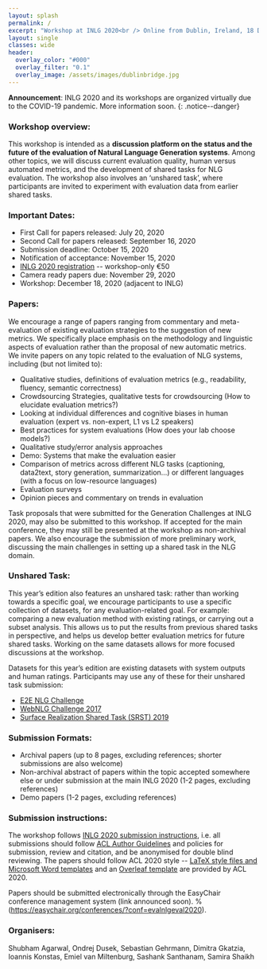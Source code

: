 ```yaml
---
layout: splash
permalink: /
excerpt: "Workshop at INLG 2020<br /> Online from Dublin, Ireland, 18 December 2020"
layout: single
classes: wide
header:
  overlay_color: "#000"
  overlay_filter: "0.1"
  overlay_image: /assets/images/dublinbridge.jpg
---
```


**Announcement**: INLG 2020 and its workshops are organized virtually due to the COVID-19 pandemic. More information soon.
{: .notice--danger}

### Workshop overview:

This workshop is intended as a **discussion platform on the status and the future of the evaluation of Natural Language Generation systems**. Among other topics, we will discuss current evaluation quality, human versus automated metrics, and the development of shared tasks for NLG evaluation. The workshop also involves an ‘unshared task’, where participants are invited to experiment with evaluation data from earlier shared tasks.

### Important Dates:

* First Call for papers released: July 20, 2020
* Second Call for papers released: September 16, 2020
* Submission deadline: October 15, 2020
* Notification of acceptance: November 15, 2020
* [INLG 2020 registration](https://www.inlg2020.org/registration) -- workshop-only €50    
* Camera ready papers due: November 29, 2020
* Workshop: December 18, 2020 (adjacent to INLG)

### Papers:

We encourage a range of papers ranging from commentary and meta-evaluation of existing evaluation strategies to the suggestion of new metrics. We specifically place emphasis on the methodology and linguistic aspects of evaluation rather than the proposal of new automatic metrics. We invite papers on any topic related to the evaluation of NLG systems, including (but not limited to):
* Qualitative studies, definitions of evaluation metrics (e.g., readability, fluency, semantic correctness)
* Crowdsourcing Strategies, qualitative tests for crowdsourcing (How to elucidate evaluation metrics?)
* Looking at individual differences and cognitive biases in human evaluation (expert vs. non-expert, L1 vs L2 speakers)
* Best practices for system evaluations (How does your lab choose models?)
* Qualitative study/error analysis approaches
* Demo: Systems that make the evaluation easier
* Comparison of metrics across different NLG tasks (captioning, data2text, story generation, summarization…) or different languages (with a focus on low-resource languages)
* Evaluation surveys
* Opinion pieces and commentary on trends in evaluation

Task proposals that were submitted for the Generation Challenges at INLG 2020, may also be submitted to this workshop. If accepted for the main conference, they may still be presented at the workshop as non-archival papers. We also encourage the submission of more preliminary work, discussing the main challenges in setting up a shared task in the NLG domain.

### Unshared Task:

This year’s edition also features an unshared task: rather than working towards a specific goal, we encourage participants to use a specific collection of datasets, for any evaluation-related goal. For example: comparing a new evaluation method with existing ratings, or carrying out a subset analysis. This allows us to put the results from previous shared tasks in perspective, and helps us develop better evaluation metrics for future shared tasks. Working on the same datasets allows for more focused discussions at the workshop.

Datasets for this year’s edition are existing datasets with system outputs and human ratings. Participants may use any of these for their unshared task submission:
* [E2E NLG Challenge](http://www.macs.hw.ac.uk/InteractionLab/E2E/)
* [WebNLG Challenge 2017](https://webnlg-challenge.loria.fr/challenge_2017/)
* [Surface Realization Shared Task (SRST) 2019](http://taln.upf.edu/pages/msr2019-ws/SRST.html)

### Submission Formats:

* Archival papers (up to 8 pages, excluding references; shorter submissions are also welcome)
* Non-archival abstract of papers within the topic accepted somewhere else or under submission at the main INLG 2020 (1-2 pages, excluding references)
* Demo papers (1-2 pages, excluding references)


### Submission instructions:

The workshop follows [INLG 2020 submission instructions](https://www.inlg2020.org/papers), i.e. all submissions should follow [ACL Author Guidelines](https://www.aclweb.org/adminwiki/index.php?title=ACL_Author_Guidelines)
and policies for submission, review and citation, and be anonymised for double blind reviewing.
The papers should follow ACL 2020 style -- [LaTeX style files and Microsoft Word templates](http://acl2020.org/downloads/acl2020-templates.zip) and an [Overleaf template](https://www.overleaf.com/latex/templates/acl-2020-proceedings-template/zsrkcwjptpcd) are provided by ACL 2020.

Papers should be submitted electronically through the EasyChair conference management system (link announced soon). %(https://easychair.org/conferences/?conf=evalnlgeval2020).


### Organisers:

Shubham Agarwal, Ondrej Dusek, Sebastian Gehrmann, Dimitra Gkatzia, Ioannis Konstas, Emiel van Miltenburg, Sashank Santhanam, Samira Shaikh

